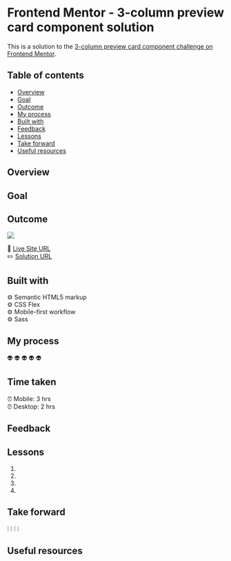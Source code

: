 # Frontend Mentor - 3-column preview card component solution

This is a solution to the [3-column preview card component challenge on Frontend Mentor](https://www.frontendmentor.io/challenges/3column-preview-card-component-pH92eAR2-).

## Table of contents

- [Overview](#overview)
- [Goal](#goal)
- [Outcome](#outcome)
- [My process](#my-process)
- [Built with](#built-with)
- [Feedback](#feedback)
- [Lessons](#lessons)
- [Take forward](#take-forward)
- [Useful resources](#useful-resources)

## Overview

## Goal

## Outcome

![](./)

:jigsaw: [Live Site URL]()  
:pencil2: [Solution URL]()

## Built with

:gear: Semantic HTML5 markup  
:gear: CSS Flex  
:gear: Mobile-first workflow  
:gear: Sass

## My process

:alien:
:alien:
:alien:
:alien:
:alien:

## Time taken

:alarm_clock: Mobile: 3 hrs  
:alarm_clock: Desktop: 2 hrs

## Feedback

## Lessons

1.
2.
3.
4.

## Take forward

:grey_exclamation:
:grey_exclamation:
:grey_exclamation:
:grey_exclamation:

## Useful resources

[]()
